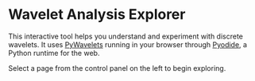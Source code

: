 # Wavelet Analysis Explorer

This interactive tool helps you understand and experiment with discrete wavelets. It uses [PyWavelets](https://pywavelets.readthedocs.io/) running in your browser through [Pyodide](https://pyodide.org/), a Python runtime for the web.

Select a page from the control panel on the left to begin exploring.
